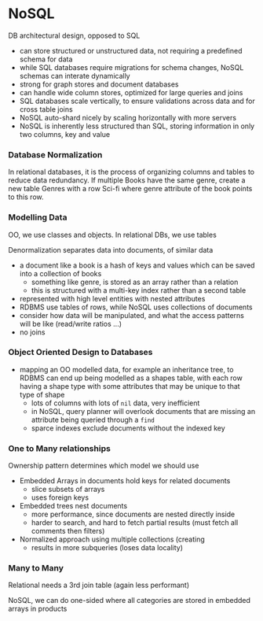 # NoSQL
DB architectural design, opposed to SQL
- can store structured or unstructured data, not requiring a predefined schema for data
- while SQL databases require migrations for schema changes, NoSQL schemas can interate dynamically 
- strong for graph stores and document databases
- can handle wide column stores, optimized for large queries and joins
- SQL databases scale vertically, to ensure validations across data and for cross table joins
- NoSQL auto-shard nicely by scaling horizontally with more servers
- NoSQL is inherently less structured than SQL, storing information in only two columns, key and value

### Database Normalization
In relational databases, it is the process of organizing columns and tables to reduce data redundancy. If multiple Books have the same genre, create a new table Genres with a row Sci-fi where genre attribute of the book points to this row.

### Modelling Data
OO, we use classes and objects. In relational DBs, we use tables 

Denormalization separates data into documents, of similar data
- a document like a book is a hash of keys and values which can be saved into a collection of books
  - something like genre, is stored as an array rather than a relation
  - this is structured with a multi-key index rather than a second table 
- represented with high level entities with nested attributes
- RDBMS use tables of rows, while NoSQL uses collections of documents
- consider how data will be manipulated, and what the access patterns will be like (read/write ratios ...)
- no joins

### Object Oriented Design to Databases
- mapping an OO modelled data, for example an inheritance tree, to RDBMS can end up being modelled as a shapes table, with each row having a shape type with some attributes that may be unique to that type of shape
  - lots of columns with lots of `nil` data, very inefficient
  - in NoSQL, query planner will overlook documents that are missing an attribute being queried through a `find`
  - sparce indexes exclude documents without the indexed key 
  
### One to Many relationships
Ownership pattern determines which model we should use
- Embedded Arrays in documents hold keys for related documents
  - slice subsets of arrays
  - uses foreign keys
- Embedded trees nest documents
  - more performance, since documents are nested directly inside
  - harder to search, and hard to fetch partial results (must fetch all comments then filters)
- Normalized approach using multiple collections (creating 
  - results in more subqueries (loses data locality) 

### Many to Many
Relational needs a 3rd join table (again less performant)

NoSQL, we can do one-sided where all categories are stored in embedded arrays in products
